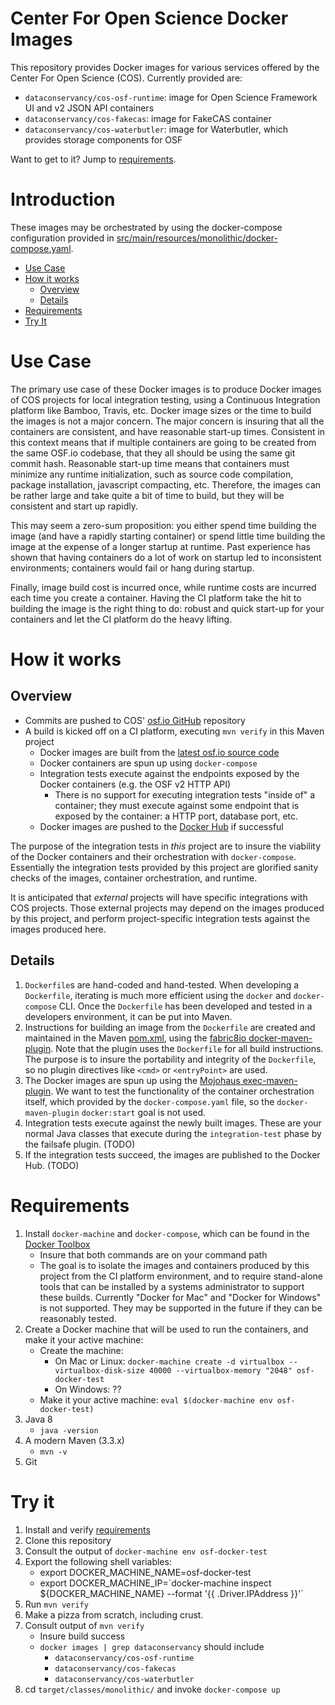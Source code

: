# Center For Open Science Docker Images

This repository provides Docker images for various services offered by the Center For Open Science (COS).  Currently provided are:

* `dataconservancy/cos-osf-runtime`: image for Open Science Framework UI and v2 JSON API containers
* `dataconservancy/cos-fakecas`: image for FakeCAS container
* `dataconservancy/cos-waterbutler`: image for Waterbutler, which provides storage components for OSF

Want to get to it?  Jump to [requirements](#requirements).

# Introduction

These images may be orchestrated by using the docker-compose configuration provided in [src/main/resources/monolithic/docker-compose.yaml](src/main/resources/monolithic/docker-compose.yaml).


* [Use Case](#use-case)
* [How it works](#how-it-works)
    * [Overview](#overview)
    * [Details](#details)
* [Requirements](#requirements)
* [Try It](#try-it)

# Use Case

The primary use case of these Docker images is to produce Docker images of COS projects for local integration testing, using a Continuous Integration platform like Bamboo, Travis, etc.  Docker image sizes or the time to build the images is not a major concern.  The major concern is insuring that all the containers are consistent, and have reasonable start-up times.  Consistent in this context means that if multiple containers are going to be created from the same OSF.io codebase, that they all should be using the same git commit hash.  Reasonable start-up time means that containers must minimize any runtime initialization, such as source code compilation, package installation, javascript compacting, etc.  Therefore, the images can be rather large and take quite a bit of time to build, but they will be consistent and start up rapidly.  

This may seem a zero-sum proposition: you either spend time building the image (and have a rapidly starting container) or spend little time building the image at the expense of a longer startup at runtime.  Past experience has shown that having containers do a lot of work on startup led to inconsistent environments; containers would fail or hang during startup.  

Finally, image build cost is incurred once, while runtime costs are incurred each time you create a container.  Having the CI platform take the hit to building the image is the right thing to do: robust and quick start-up for your containers and let the CI platform do the heavy lifting.   

# How it works

## Overview

* Commits are pushed to COS' [osf.io GitHub](https://github.com/CenterForOpenScience/osf.io) repository
* A build is kicked off on a CI platform, executing `mvn verify` in this Maven project
    * Docker images are built from the [latest osf.io source code](https://github.com/CenterForOpenScience/osf.io)
    * Docker containers are spun up using `docker-compose`
    * Integration tests execute against the endpoints exposed by the Docker containers (e.g. the OSF v2 HTTP API)
        * There is no support for executing integration tests "inside of" a container; they must execute against some endpoint that is exposed by the container: a HTTP port, database port, etc.
    * Docker images are pushed to the [Docker Hub](http://hub.docker.com/u/dataconservancy) if successful

The purpose of the integration tests in _this_ project are to insure the viability of the Docker containers and their orchestration with `docker-compose`.  Essentially the integration tests provided by this project are glorified sanity checks of the images, container orchestration, and runtime.

It is anticipated that _external_ projects will have specific integrations with COS projects.  Those external projects may depend on the images produced by this project, and perform project-specific integration tests against the images produced here.

## Details

1. `Dockerfile`s are hand-coded and hand-tested.  When developing a `Dockerfile`, iterating is much more efficient using the `docker` and `docker-compose` CLI.  Once the `Dockerfile` has been developed and tested in a developers environment, it can be put into Maven.
1. Instructions for building an image from the `Dockerfile` are created and maintained in the Maven [pom.xml](pom.xml), using the [fabric8io docker-maven-plugin](https://github.com/fabric8io/docker-maven-plugin).  Note that the plugin uses the `Dockerfile` for all build instructions.  The purpose is to insure the portability and integrity of the `Dockerfile`, so no plugin directives like `<cmd>` or `<entryPoint>` are used.
1. The Docker images are spun up using the [Mojohaus exec-maven-plugin](http://www.mojohaus.org/exec-maven-plugin/).  We want to test the functionality of the container orchestration itself, which provided by the `docker-compose.yaml` file, so the `docker-maven-plugin` `docker:start` goal is not used.
1. Integration tests execute against the newly built images. These are your normal Java classes that execute during the `integration-test` phase by the failsafe plugin.  (TODO)
1. If the integration tests succeed, the images are published to the Docker Hub. (TODO)

# Requirements

1. Install `docker-machine` and `docker-compose`, which can be found in the [Docker Toolbox](https://www.docker.com/products/docker-toolbox)
    * Insure that both commands are on your command path
    * The goal is to isolate the images and containers produced by this project from the CI platform environment, and to require stand-alone tools that can be installed by a systems administrator to support these builds.  Currently "Docker for Mac" and "Docker for Windows" is not supported.  They may be supported in the future if they can be reasonably tested.
1. Create a Docker machine that will be used to run the containers, and make it your active machine:
    * Create the machine:
        * On Mac or Linux: `docker-machine create -d virtualbox --virtualbox-disk-size 40000 --virtualbox-memory "2048" osf-docker-test`
        * On Windows: ??
    * Make it your active machine: `eval $(docker-machine env osf-docker-test)`
1. Java 8
    * `java -version`
1. A modern Maven (3.3.x)
    * `mvn -v`
1. Git    

# Try it

1. Install and verify [requirements](#requirements)
1. Clone this repository
1. Consult the output of `docker-machine env osf-docker-test`
1. Export the following shell variables:
    * export DOCKER_MACHINE_NAME=osf-docker-test
    * export DOCKER_MACHINE_IP=\`docker-machine inspect ${DOCKER_MACHINE_NAME} --format '{{ .Driver.IPAddress }}'\`
1. Run `mvn verify`
1. Make a pizza from scratch, including crust.
1. Consult output of `mvn verify`
    * Insure build success
    * `docker images | grep dataconservancy` should include
        * `dataconservancy/cos-osf-runtime`
        * `dataconservancy/cos-fakecas`
        * `dataconservancy/cos-waterbutler`
1. cd `target/classes/monolithic/` and invoke `docker-compose up`
